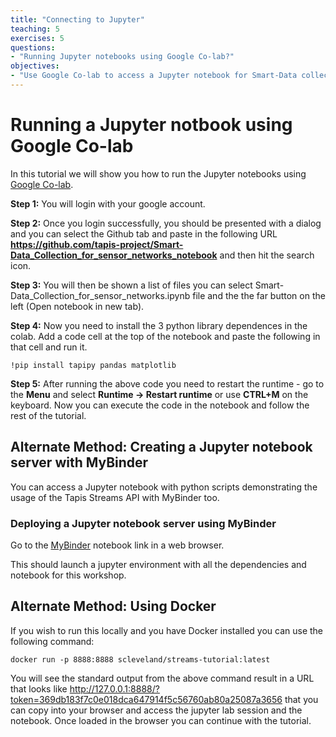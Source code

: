 ```yaml
---
title: "Connecting to Jupyter"
teaching: 5
exercises: 5
questions:
- "Running Jupyter notebooks using Google Co-lab?"
objectives:
- "Use Google Co-lab to access a Jupyter notebook for Smart-Data collection for sensor networks."
---
```

# Running a Jupyter notbook using Google Co-lab

In this tutorial we will show you how to run the Jupyter notebooks using [Google Co-lab](https://colab.research.google.com/). 

**Step 1:** You will login with your google account.  

**Step 2:** Once you login successfully, you should be presented with a dialog and you can select the Github tab and paste in the following URL **https://github.com/tapis-project/Smart-Data_Collection_for_sensor_networks_notebook** and then hit the search icon.  

**Step 3:** You will then be shown a list of files you can select Smart-Data_Collection_for_sensor_networks.ipynb file and the the far button on the left (Open notebook in new tab).

**Step 4:** Now you need to install the 3 python library dependences in the colab. Add a code cell at the top of the notebook and paste the following in that cell and run it.

```!pip install tapipy pandas matplotlib```

**Step 5:** After running the above code you need to restart the runtime - go to the **Menu** and select **Runtime -> Restart runtime** or use **CTRL+M** on the keyboard.  Now you can execute the code in the notebook and follow the rest of the tutorial.


## Alternate Method: Creating a Jupyter notebook server with MyBinder

You can access a Jupyter notebook with python scripts demonstrating the usage of the Tapis Streams API with MyBinder too. 

### Deploying a Jupyter notebook server using MyBinder

Go to the [MyBinder](https://mybinder.org/v2/gh/CI-TRACS/Smart-Data_Collection_for_sensor_networks_notebook/HEAD) notebook link in a web browser.

This should launch a jupyter environment with all the dependencies and notebook for this workshop.


## Alternate Method: Using Docker

If you wish to run this locally and you have Docker installed you can use the following command:

```docker run -p 8888:8888 scleveland/streams-tutorial:latest```

You will see the standard output from the above command result in a URL that looks like http://127.0.0.1:8888/?token=369db183f7c0e018dca647914f5c56760ab80a25087a3656 that you can copy into your browser and access the jupyter lab session and the notebook. Once loaded in the browser you can continue with the tutorial.

